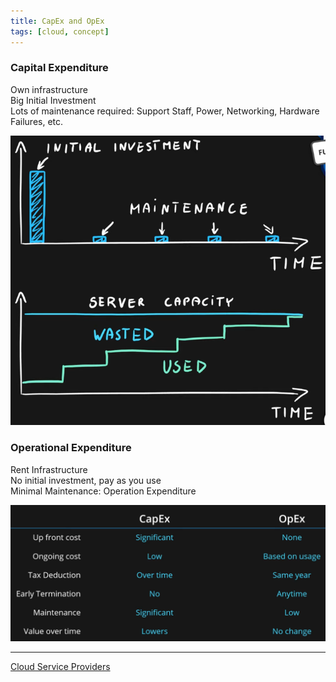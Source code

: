 ```yaml
---
title: CapEx and OpEx
tags: [cloud, concept]
---
```


### Capital Expenditure

Own infrastructure  
Big Initial Investment  
Lots of maintenance required: Support Staff, Power, Networking, Hardware Failures, etc.

![Capital Expenditure|400](images/capital-expenditure.png)

### Operational Expenditure

Rent Infrastructure  
No initial investment, pay as you use  
Minimal Maintenance: Operation Expenditure

![Capex and Opex|600](images/capex-and-opex.png)

---

[Cloud Service Providers](../Cloud%20Service%20Providers.md)